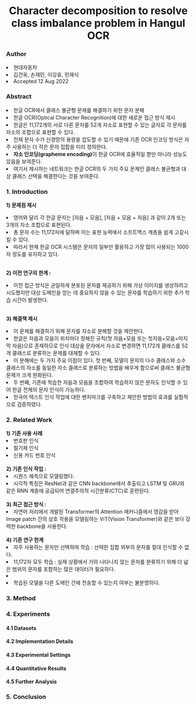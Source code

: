 <div align='center'>
<h1>Character decomposition to resolve class imbalance problem in Hangul OCR</h1>
</div>

<h3>Author</h3>
<li>현대자동차</li> 
<li>김건욱, 손재민, 이강휴, 민재식</li>
<li>Accepted 12 Aug 2022</li>


<h3>Abstract</h3>
<li>한글 OCR에서 클래스 불균형 문제를 해결하기 위한 문자 분해</li>
<li>한글 OCR(Optical Character Recognition)에 대한 새로운 접근 방식 제시</li>
<li>한글은 11,172개의 서로 다른 문자를 52개 자소로 표현할 수 있는 글자로 각 문자를 자소의 조합으로 표현할 수 있다.</li>
<li>전체 문자 수가 신경망의 용량을 압도할 수 있기 때문에 기존 OCR 인코딩 방식은 자주 사용하는 더 작은 문자 집합을 미리 정의한다.</li>
<li><b>자소 인코딩(grapheme encoding)</b>이 한글 OCR에 효율적일 뿐만 아니라 성능도 있음을 보여준다.</li>
<li>여기서 제시하는 네트워크는 한글 OCR의 두 가지 주요 문제인 클래스 불균형과 대상 클래스 선택을 해결한다는 것을 보여준다.</li>

<h3>1. Introduction</h3>

<b>1) 문제점 제시</b> 
<li>영어와 달리 각 한글 문자는 [자음 + 모음], [자음 + 모음 + 자음] 과 같이 2개 또는 3개의 자소 조합으로 표현된다. </li>
<li>총 문자 수는 11,172자에 달하며 이는 표현 능력에서 소프트맥스 계층을 쉽게 고갈시킬 수 있다. </li>
<li>따라서 현재 한글 OCR 시스템은 문자의 일부만 활용하고 가장 많이 사용되는 1000자 정도를 유지하고 있다.</li>

<br>

<b>2) 이전 연구의 한계 :</b> 
<li>이전 접근 방식은 균일하게 분포된 문자를 제공하기 위해 가상 이미지를 생성하려고 시도했지만 대상 도메인을 얻는 데 중요하지 않을 수 있는 문자를 학습하기 위한 추가 학습 시간이 발생한다.</li>

<br>

<b>3) 해결책 제시</b>
<li>이 문제를 해결하기 위해 문자를 자소로 분해할 것을 제안한다.</li>
<li>한글은 자음과 모음이 위치마다 정해진 규칙(첫 자음+모음 또는 첫자음+모음+마지막 자음)으로 존재하므로 인식 대상을 문자에서 자소로 변경하면 11,172개 클래스를 52개 클래스로 분류하는 문제를 대체할 수 있다.</li>
<li>이 분해에는 두 가지 주요 이점이 있다. 첫 번째, 모델이 문자의 다수 클래스와 소수 클래스의 자소를 동일한 자소 클래스로 분류하는 방법을 배우게 함으로써 클래스 불균형 문제가 크게 완화된다.</li>
<li>두 번째, 기존에 학습한 자음과 모음을 조합하여 학습하지 않은 문자도 인식할 수 있어 한글 전체의 문자 인식이 가능하다.</li>
<li>한국어 텍스트 인식 작업에 대한 벤치마크를 구축하고 제안한 방법의 효과를 실험적으로 검증하였다.</li>


<h3>2. Related Work</h3>
<b>1) 기존 사용 사례</b><br> 
<li>번호판 인식</li> 
<li>필기체 인식</li>
<li>신용 카드 번호 인식</li>
<br>
<b>2) 기존 인식 작업 :</b> 
<li>시퀀스 예측으로 모델링했다.</li> 
<li>시각적 특징은 ResNet과 같은 CNN backbone에서 추출되고 LSTM 및 GRU와 같은 RNN 계층에 공급되어 연결주의적 시간분류(CTC)로 훈련된다.</li>
<br>
<b>3) 최근 접근 방식 :</b> 
<li>자연어 처리에서 개발된 Transformer의 Attention 매커니즘에서 영감을 받아 Image patch 간의 상호 작용을 모델링하는 ViT(Vision Transformer)와 같은 보다 강력한 backbone을 사용한다.</li>
<br>
<b>4) 기존 연구 한계</b>
<li>자주 사용하는 문자만 선택하여 학습 : 선택한 집합 외부의 문자를 절대 인식할 수 없다.</li>
<li>11,172자 모두 학습 : 실제 상황에서 거의 나타나지 않는 문자를 분류하기 위해 더 넓은 범위의 문자를 포함하는 많은 데이터가 필요하다.<li>
<li>학습된 모델을 다른 도메인 간에 전송할 수 있는지 여부는 불분명하다.</li>

<h3>3. Method</h3>


<h3>4. Experiments</h3>
<h4>4.1 Datasets</h4>
<h4>4.2 Implementation Details</h4>
<h4>4.3 Experimental Settings</h4>
<h4>4.4 Quantitative Results</h4>
<h4>4.5 Further Analysis</h4>


<h3>5. Conclusion</h3>